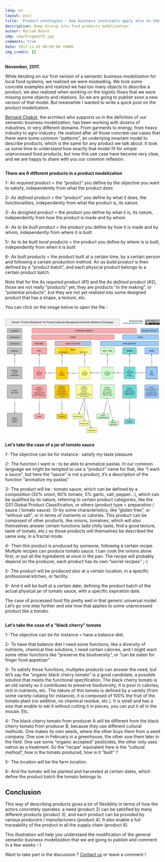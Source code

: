 ```yaml
---
lang: en
layout: post
title: 'Product ontologies : how business invariants apply also to the food system'
description: Deep diving into food products modelization
auteur: Myriam Bouré
img: img/blogpost5.jpg
comments: true
date: 2017-11-01 00:00:00 +0000
img_credit: []
---
```

**November, 2017.** 

While iterating on our first version of a semantic business modelization for local food systems, we realized we were misleading. We took some concrete examples and realized we had too many objects to describe a product, we also realized when working on the logistic flows that we were missing some objects and relations. So we are going to publish soon a new version of that model. But meanwhile I wanted to write a quick post on the product modelization.

[Bernard Chabot](https://www.linkedin.com/in/chabotbernard/), the architect who supports us in the definition of our semantic business modelization, has been working with dozens of industries, in very different domains. From garments to energy, from heavy industry to agro-industry. He realized after all those concrete use cases that there were some common “patterns”, an underlying invariant model to describe products, which is the same for any product we talk about. It took us some time to understand how exactly that model fit for simple unprocessed food products, but now this use case have become very clear, and we are happy to share with you our common reflexion.

##   
**There are 6 different products in a product modelization** 

1- _As required product_ = the “product” you define by the objective you want to satisfy, independently from what the product does

2- _As defined product_ = the “product” you define by what it does, the functionalities, independently from what the product is, its nature

3- _As designed product_ = the product you define by what it is, its nature, independently from how the product is made and by whom

4- _As to be built product_ = the product you define by how it is made and by whom, independently from where it is built

5- _As to be built local products_ = the product you define by where is is built, independently from when it is built

6- _As built products_ = the product built at a certain time, by a certain person and following a certain production method. An _as build product_ is then defined by a “product batch”, and each physical product belongs to a certain product batch.

  
Note that for the _As required product_ (#1) and the _As defined product_ (#2), those are not really “products” yet, they are products “in the making”, or “potential products”, but they are not yet realized into some designed product that has a shape, a texture, etc.

  
You can click on the image below to open the file :

## [![](/img/Business%20Model%20Convergence%20Effort%20(1).jpg)](https://drive.google.com/open?id=0B_HDFsX1e_2VNUNBaWx3QXBJRjA)  
**Let’s take the case of a jar of tomato sauce**

1- The objective can be for instance : satisfy my taste pleasure

2- The function I want is : to be able to aromatize pastas. In our common language we might be tempted to use a “product” name for that, like “I want a sauce”, but here the “sauce” is not a product, it’s a description of the function “aromatize my pastas”

3- The product will be : tomato sauce, which can be defined by a composition (30% onion, 60% tomato, 5% garlic, salt, pepper…), which can be qualified by its nature, referring to certain product categories, like the GS1 Global Product Classification, or others (product type = preparation / sauce / tomato sauce). Or by some characteristics, like “gluten free”, or “without salt”, or in terms of nutrients or calories. This product can be composed of other products, like onions, tomatoes, which will also themselves answer certain functions (add chilly taste, find a good texture, taste of tomato, etc.) so those products will themselves be described the same way, in a fractal mode.

4- Then this product is produced by someone, following a certain recipe. Multiple recipes can produce tomato sauce. I can cook the onions alone first, or put all the ingredients at once in the pan. The recipe will probably depend on the producer, each product has its own “secret recipes” ;-)

5- The product will be produced also at a certain location, in a specific professional kitchen, or facility.

6- And it will be built at a certain date, defining the product batch of the actual physical jar of tomato sauce, with a specific expiration date.

  
The case of processed food fits pretty well in that generic universal model. Let’s go one step further and see how that applies to some unprocessed product like a tomato.

##   
**Let’s take the case of a “black cherry” tomato**

1- The objective can be for instance = have a balance diet.

2- To have that balance diet I need some functions, like a diversity of nutrients, chemical free solutions, I need certain calories, and I might want some other functions like “preserve the biodiversity”, or “can be eaten for finger food appetizer”

3- To satisfy those functions, multiples products can answer the need, but let’s say the “organic black cherry tomato” is a good candidate, a possible solution that meets the functional specification. The black cherry tomato is an old variety so it contributes to preserve biodiversity, it is poor in calories, rich in nutrients, etc. The nature of this tomato is defined by a variety (from some variety catalog for instance), it is composed of 100% the fruit of the tomato plant (no additive, no chemical residue, etc.). It is small and has a size that enable to eat it without cutting it in pieces, you can put it all in the mouse. Etc.

4- The black cherry tomato from producer A will be different from the black cherry tomato from producer B, because they use different cultural methods. One makes its own seeds, where the other buys them from a seed company. One sow in February in a greenhouse, the other sow them later in the field. One use some “organic accepted” pesticides, the other only uses natron as a treatment. So the “recipe” equivalent here is the “cultural method”, how is the tomato produced, how is it “built” ?

5- The location will be the farm location.

6- And the tomato will be planted and harvested at certain dates, which define the product batch the tomato belongs to.

## **Conclusion**

This way of describing products gives a lot of flexibility in terms of how the actors concretely operates: a need (product 2) can be satisfied by many different products (product 3), and each product can be provided by various producers / manufacturers (product 4). It also enable a full traceability of the product in all the supply chain (product 6).

This illustration will help you understand the modification of the general semantic business modelization that we are going to publish and comment in a few weeks :-)

Want to take part in the discussion ? [Contact us](http://datafoodconsortium.org/#contact) or leave a comment !